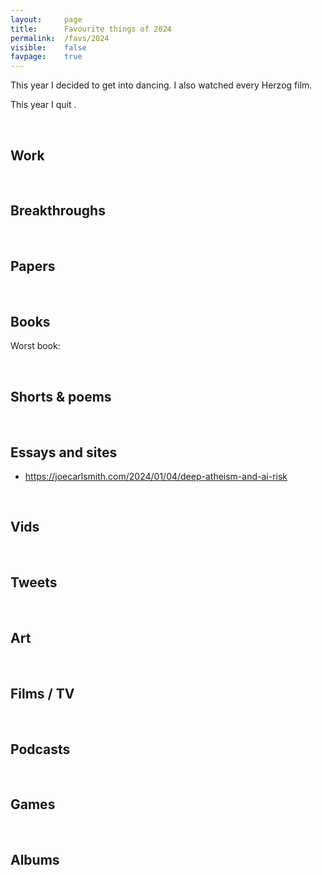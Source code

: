 ```yaml
---
layout:     page
title:      Favourite things of 2024
permalink:  /favs/2024
visible:    false
favpage:    true
---
```


This year I decided to get into dancing. I also watched every Herzog film.

This year I quit .

<br>


## Work


<br>


## Breakthroughs



<br>


## Papers


<br>




## Books



Worst book: 

<br>

## Shorts & poems


<br>



## Essays and sites

* https://joecarlsmith.com/2024/01/04/deep-atheism-and-ai-risk

<br>

## Vids


<br>

## Tweets



<br>


## Art 



<br>

## Films / TV


<br>


## Podcasts


<br>

## Games

<br>

## Albums

<!-- <!-- <!-- <!-- 

<br>

## Songs




